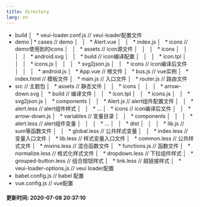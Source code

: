 ```yaml
---
title: directory
lang: zn
---
```


* build
│   * veui-loader.conf.js // veui-loader配置文件
* demo
|   * cases // demo
│   │   * Alert.vue
│   │   * index.js
│   * icons // demo使用到的icons
│   │   * assets // icon源文件
│   │   │   * icons
│   │   │   │   * android.svg
│   │   * build // icon编译配置
│   │   │   * icon.tpl
│   │   │   * icons.js
│   │   │   * svg2json.js
│   │   * icons // icon编译后文件
│   │   │   * android.js
│   * App.vue // 根文件
│   * bus.js // vue实例
│   * index.html // 模板文件
│   * main.js // 入口文件
│   * router.js // 路由文件
* src // 主题包
│   * assets // 静态文件
│   │   * icons
│   │   │   * arrow-down.svg
│   * build // 编译文件
│   │   * icon.tpl
│   │   * icons.js
│   │   * svg2json.js
│   * components
│   │   * Alert.js // alert组件配置文件
│   │   * alert.less // alert组件样式
│   │   * ...
│   * icons // icon编译后文件
│   │   * arrow-down.js
│   * variables // 变量目录
│   │   * components
│   │   │   * alert.less // alert组件变量
│   │   │   * ...
│   │   * dist
│   │   │   * lib.js // sum等函数文件
│   │   * global.less // 公共样式变量
│   │   * index.less // 变量入口文件
│   * lib.less // 样式变量入口文件
│   * common.less // 公共样式文件
│   * mixins.less // 混合函数文件
│   * functions.js // 函数文件
│   * normalize.less // 格式化样式文件
│   * dropdown.less // 下拉组件样式
│   * grouped-button.less // 组合按钮样式
│   * link.less // 超链接样式
│   * veui-loader-options.js // veui loader配置
* babel.config.js // babel 配置
* vue.config.js // vue配置

#### 更新时间: 2020-07-08 20:37:10
